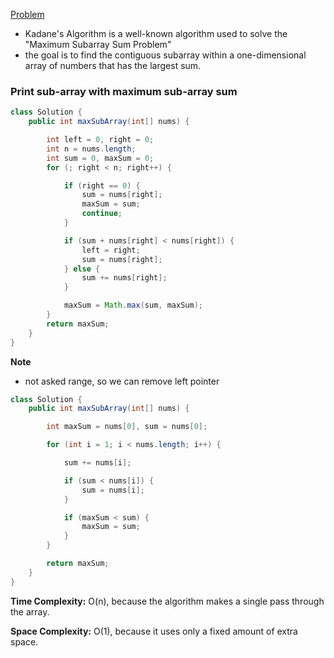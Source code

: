 [Problem](https://leetcode.com/problems/maximum-subarray/)

* Kadane's Algorithm is a well-known algorithm used to solve the "Maximum Subarray Sum Problem"
* the goal is to find the contiguous subarray within a one-dimensional array of numbers that has the largest sum.

### Print sub-array with maximum sub-array sum

```java
class Solution {
    public int maxSubArray(int[] nums) {

        int left = 0, right = 0;
        int n = nums.length;
        int sum = 0, maxSum = 0;
        for (; right < n; right++) {

            if (right == 0) {
                sum = nums[right];
                maxSum = sum;
                continue;
            }

            if (sum + nums[right] < nums[right]) {
                left = right;
                sum = nums[right];
            } else {
                sum += nums[right];
            }

            maxSum = Math.max(sum, maxSum);
        }
        return maxSum;
    }
}
```

**Note**

* not asked range, so we can remove left pointer

```java
class Solution {
    public int maxSubArray(int[] nums) {

        int maxSum = nums[0], sum = nums[0];

        for (int i = 1; i < nums.length; i++) {

            sum += nums[i];

            if (sum < nums[i]) {
                sum = nums[i];
            }

            if (maxSum < sum) {
                maxSum = sum;
            }
        }

        return maxSum;
    }
}
```

**Time Complexity:** O(n), because the algorithm makes a single pass through the array.

**Space Complexity:** O(1), because it uses only a fixed amount of extra space.

